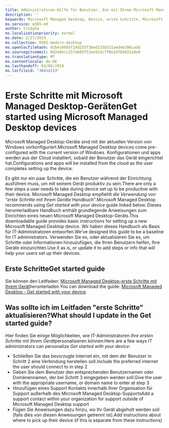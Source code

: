 ```yaml
---
title: Administratoren-Hilfe für Benutzer, die mit Ihrem Microsoft Managed Desktop-Gerät beginnen
description: ''
keywords: Microsoft Managed Desktop, Device, erste Schritte, Microsoft 365
ms.service: m365-md
author: trudyha
ms.localizationpriority: normal
ms.date: 2/27/2019
ms.collection: M365-modern-desktop
ms.openlocfilehash: 92bec0956f24d255f36ed233b531a4d4e396cadb
ms.sourcegitcommit: 8d2e6bcc257a665f53ee914c7f0e1dfb9d31a9e0
ms.translationtype: MT
ms.contentlocale: de-DE
ms.lasthandoff: 03/06/2019
ms.locfileid: "30414153"
---
```

# <a name="get-started-using-microsoft-managed-desktop-devices"></a><span data-ttu-id="463ff-103">Erste Schritte mit Microsoft Managed Desktop-Geräten</span><span class="sxs-lookup"><span data-stu-id="463ff-103">Get started using Microsoft Managed Desktop devices</span></span>

<span data-ttu-id="463ff-104">Microsoft Managed Desktop-Geräte sind mit der aktuellen Version von Windows vorkonfiguriert.</span><span class="sxs-lookup"><span data-stu-id="463ff-104">Microsoft Managed Desktop devices come pre-configured with the current version of Windows.</span></span> <span data-ttu-id="463ff-105">Konfigurationen und apps werden aus der Cloud installiert, sobald der Benutzer das Gerät eingerichtet hat.</span><span class="sxs-lookup"><span data-stu-id="463ff-105">Configurations and apps will be installed from the cloud as the user completes setting up the device.</span></span> 
 
<span data-ttu-id="463ff-106">Es gibt nur ein paar Schritte, die ein Benutzer während der Einrichtung ausführen muss, um mit seinem Gerät produktiv zu sein.</span><span class="sxs-lookup"><span data-stu-id="463ff-106">There are only a few steps a user needs to take during device set up to be productive with their device.</span></span> <span data-ttu-id="463ff-107">Microsoft Managed Desktop empfiehlt *die Verwendung von "erste Schritte mit Ihrem Geräte* Handbuch".</span><span class="sxs-lookup"><span data-stu-id="463ff-107">Microsoft Managed Desktop recommends using *Get started with your device* guide linked below.</span></span> <span data-ttu-id="463ff-108">Dieses herunterladbare Handbuch enthält grundlegende Anweisungen zum Einrichten eines neuen Microsoft Managed Desktop-Geräts.</span><span class="sxs-lookup"><span data-stu-id="463ff-108">This downloadable guide provides basic instructions for setting up a new Microsoft Managed Desktop device.</span></span> <span data-ttu-id="463ff-109">Wir haben dieses Handbuch als Basis für IT-Administratoren entworfen.</span><span class="sxs-lookup"><span data-stu-id="463ff-109">We've designed this guide to be a baseline for IT administrators.</span></span> <span data-ttu-id="463ff-110">Verwenden Sie es, oder aktualisieren Sie es, um Schritte oder Informationen hinzuzufügen, die Ihren Benutzern helfen, Ihre Geräte einzurichten.</span><span class="sxs-lookup"><span data-stu-id="463ff-110">Use it as is, or update it to add steps or info that will help your users set up their devices.</span></span> 

## <a name="get-started-guide"></a><span data-ttu-id="463ff-111">Erste Schritte</span><span class="sxs-lookup"><span data-stu-id="463ff-111">Get started guide</span></span> 
<span data-ttu-id="463ff-112">Sie können den Leitfaden: [Microsoft Managed Desktop-erste Schritte mit Ihrem Gerät](https://www.microsoft.com/en-us/download/details.aspx?id=57918)herunterladen.</span><span class="sxs-lookup"><span data-stu-id="463ff-112">You can download the guide: [Microsoft Managed Desktop - Get started with your device](https://www.microsoft.com/en-us/download/details.aspx?id=57918).</span></span>

## <a name="what-should-i-update-in-the-get-started-guide"></a><span data-ttu-id="463ff-113">Was sollte ich im Leitfaden "erste Schritte" aktualisieren?</span><span class="sxs-lookup"><span data-stu-id="463ff-113">What should I update in the Get started guide?</span></span>

<span data-ttu-id="463ff-114">Hier finden Sie einige Möglichkeiten, wie IT-Administratoren *Ihre ersten Schritte mit Ihrem Gerät*personalisieren können:</span><span class="sxs-lookup"><span data-stu-id="463ff-114">Here are a few ways IT administrators can personalize *Get started with your device*:</span></span>
- <span data-ttu-id="463ff-115">Schließen Sie das bevorzugte Internet ein, mit dem der Benutzer in Schritt 2 eine Verbindung herstellen soll.</span><span class="sxs-lookup"><span data-stu-id="463ff-115">Include the preferred internet the user should connect to in step 2</span></span>
- <span data-ttu-id="463ff-116">Geben Sie dem Benutzer den entsprechenden Benutzernamen oder Domänennamen, der bei Schritt 3 eingegeben werden soll.</span><span class="sxs-lookup"><span data-stu-id="463ff-116">Give the user with the appropriate username, or domain name to enter at step 3</span></span>
- <span data-ttu-id="463ff-117">Hinzufügen eines Support Kontakts innerhalb Ihrer Organisation für Support außerhalb des Microsoft Managed Desktop-Supports</span><span class="sxs-lookup"><span data-stu-id="463ff-117">Add a support contact within your organization for support outside of Microsoft Managed Desktop support</span></span>
- <span data-ttu-id="463ff-118">Fügen Sie Anweisungen dazu hinzu, wo Ihr Gerät abgeholt werden soll (falls dies von diesen Anweisungen getrennt ist).</span><span class="sxs-lookup"><span data-stu-id="463ff-118">Add instructions about where to pick up their device (if this is separate from these instructions)</span></span>
